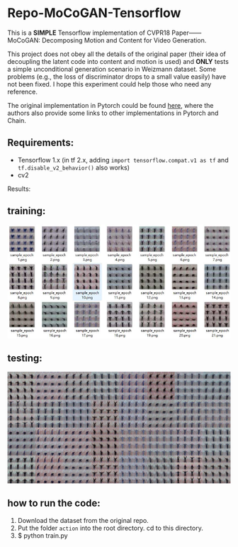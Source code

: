 # Repo-MoCoGAN-Tensorflow

This is a **SIMPLE** Tensorflow implementation of CVPR18 Paper——MoCoGAN: Decomposing Motion and Content for Video Generation. 

This project does not obey all the details of the original paper (their idea of decoupling the latent code into content and motion is used) and **ONLY** tests a simple unconditional generation scenario in Weizmann dataset. Some problems (e.g., the loss of discriminator drops to a small value easily) have not been fixed. I hope this experiment could help those who need any reference.

The original implementation in Pytorch could be found [here](https://github.com/sergeytulyakov/mocogan), where the authors also provide some links to other implementations in Pytorch and Chain.

## Requirements:
+ Tensorflow 1.x  (in tf 2.x, adding `import tensorflow.compat.v1 as tf` and `tf.disable_v2_behavior()` also works)
+ cv2


Results:

## training:
![training.jpg](results/training.jpg)

## testing:
![testing.jpg](results/testing.jpg)

## how to run the code:

1. Download the dataset from the original repo.
2. Put the folder `action` into the root directory. cd to this directory.
3. $ python train.py
